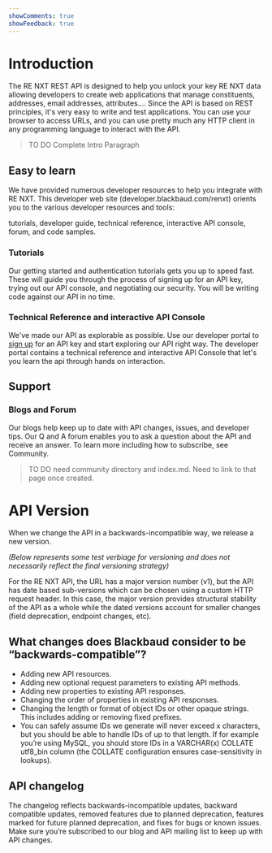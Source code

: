 ```yaml
---
showComments: true
showFeedback: true
---
```


# Introduction #
The RE NXT REST API is designed to help you unlock your key RE NXT data allowing developers to create web applications that manage constituents, addresses, email addresses, attributes....  Since the API is based on REST principles, it's very easy to write and test applications. You can use your browser to access URLs, and you can use pretty much any HTTP client in any programming language to interact with the API.


> TO DO  Complete Intro Paragraph

## Easy to learn

We have provided numerous developer resources to help you integrate with RE NXT.  This developer web site (developer.blackbaud.com/renxt) orients you to the various 
developer resources and tools:

tutorials, developer guide, technical reference, interactive API console, forum, and code samples.  

### Tutorials

Our getting started and authentication tutorials gets you up to speed fast.  These will guide you through the process of signing up for an API key, trying out our API console, and negotiating our security.    You will be writing code against our API in no time.  

### Technical Reference and interactive API Console
We've made our API as explorable as possible.  Use our developer portal to [sign up] for an API key and start exploring our API right way.  The developer portal contains a technical reference and interactive API Console that let's you learn the api through hands on interaction.

## Support

### Blogs and Forum
Our blogs help keep up to date with API changes, issues, and developer tips. Our Q and A forum enables you to ask a question about the API and receive an answer. To learn more including how to subscribe, see Community.     

> TO DO  need community directory and index.md.  Need to link to that page once created.

# API Version

When we change the API in a backwards-incompatible way, we release a new  version.

*(Below represents some test verbiage for versioning and does not necessarily reflect the final versioning strategy)*

For the RE NXT API, the URL has a major version number (v1), but the API has date based sub-versions which can be chosen using a custom HTTP request header. In this case, the major version provides structural stability of the API as a whole while the dated versions account for smaller changes (field deprecation, endpoint changes, etc). 

## What changes does Blackbaud consider to be “backwards-compatible”? ##

- Adding new API resources.
- Adding new optional request parameters to existing API methods.
- Adding new properties to existing API responses.
- Changing the order of properties in existing API responses.
- Changing the length or format of object IDs or other opaque strings. This includes adding or removing fixed prefixes. 
- You can safely assume IDs we generate will never exceed x characters, but you should be able to handle IDs of up to that length. If for example you’re using MySQL, you should store IDs in a VARCHAR(x) COLLATE utf8_bin column (the COLLATE configuration ensures case-sensitivity in lookups).

## API changelog ##
The changelog reflects backwards-incompatible updates, backward compatible updates, removed features due to planned deprecation, features marked for future planned deprecation, and fixes for bugs or known issues. Make sure you’re subscribed to our blog and API mailing list to keep up with API changes.


[sign up]: https://bbbobbyearl.portal.azure-api.net/